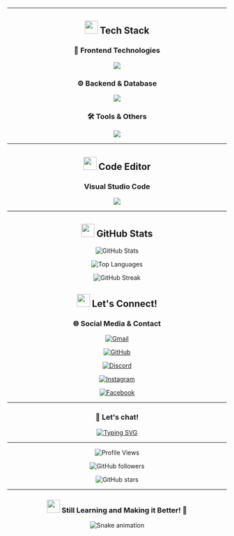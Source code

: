 <div align="center">



---

## <img src="https://media2.giphy.com/media/QssGEmpkyEOhBCb7e1/giphy.gif?cid=ecf05e47a0n3gi1bfqntqmeb8ymcjz5z8m3w1oqtpldsx8yx&rid=giphy.gif" width="30"> Tech Stack

<div align="center">

### 🎨 **Frontend Technologies**
<p align="center">
  <img src="https://skillicons.dev/icons?i=react,html,css,js,vite" />
</p>

### ⚙️ **Backend & Database**
<p align="center">
  <img src="https://skillicons.dev/icons?i=nodejs,php,python,express,mongodb,mysql" />
</p>

### 🛠️ **Tools & Others**
<p align="center">
  <img src="https://skillicons.dev/icons?i=git,discordjs,vscode" />
</p>

</div>

---

## <img src="https://media.giphy.com/media/1GEATImIxEXVR79Dhk/giphy.gif" width="30"> Code Editor

<div align="center">

### Visual Studio Code
<p align="center">
   <img src="https://skillicons.dev/icons?i=vscode" />
</p>

</div>

---

## <img src="https://media.giphy.com/media/iIqmM5tTjmpOB9mpbn/giphy.gif" width="30"> GitHub Stats

<div align="center">

![GitHub Stats](https://github-readme-stats.vercel.app/api?username=Aokibrii&show_icons=true&theme=tokyonight&hide_border=true&count_private=true&bg_color=0D1117&title_color=00D4FF&text_color=FFFFFF&icon_color=00D4FF)

![Top Languages](https://github-readme-stats.vercel.app/api/top-langs/?username=Aokibrii&layout=compact&theme=tokyonight&hide_border=true&bg_color=0D1117&title_color=00D4FF&text_color=FFFFFF)

![GitHub Streak](https://github-readme-streak-stats.herokuapp.com/?user=Aokibrii&theme=tokyonight&hide_border=true&background=0D1117&stroke=00D4FF&ring=00D4FF&fire=00D4FF&currStreakNum=00D4FF&sideNums=00D4FF&currStreakLabel=00D4FF&sideLabels=00D4FF&dates=FFFFFF)

</div>


## <img src="https://media.giphy.com/media/LnQjpWaON8nhr21vNW/giphy.gif" width="30"> Let's Connect!

<div align="center">

### 🌐 **Social Media & Contact**

[![Gmail](https://img.shields.io/badge/Gmail-bryanpalay119@gmail.com-D14836?style=for-the-badge&logo=gmail&logoColor=white)](mailto:bryanpalay119@gmail.com)

[![GitHub](https://img.shields.io/badge/GitHub-Aokibrii-181717?style=for-the-badge&logo=github&logoColor=white)](https://github.com/Aokibrii)

[![Discord](https://img.shields.io/badge/Discord-Server-5865F2?style=for-the-badge&logo=discord&logoColor=white)](https://discord.gg/YjJFt7dUWJ)

[![Instagram](https://img.shields.io/badge/Instagram-Aokinyccc-E4405F?style=for-the-badge&logo=instagram&logoColor=white)](https://instagram.com/aokinyccc)

[![Facebook](https://img.shields.io/badge/Facebook-Bryan%20Palay-1877F2?style=for-the-badge&logo=facebook&logoColor=white)](https://facebook.com/bryan.palay)

</div>

---

<div align="center">

### 💬 **Let's chat!**

[![Typing SVG](https://readme-typing-svg.herokuapp.com?font=Fira+Code&size=20&duration=3000&pause=1000&color=07119C&center=true&vCenter=true&width=500&lines=Always+open+to+collaboration!;Let's+build+something+amazing!;Feel+free+to+reach+out!%F0%9F%98%8A)](https://git.io/typing-svg)

</div>

---

<div align="center">

![Profile Views](https://komarev.com/ghpvc/?username=Aokibrii&color=00D4FF&style=for-the-badge&label=Profile+Views)

![GitHub followers](https://img.shields.io/github/followers/Aokibrii?color=00D4FF&style=for-the-badge&label=Followers)

![GitHub stars](https://img.shields.io/github/stars/Aokibrii?color=00D4FF&style=for-the-badge&label=Stars)

</div>

---

<div align="center">

### <img src="https://media.giphy.com/media/WUlplcMpOCEmTGBtBW/giphy.gif" width="30"> **Still Learning and Making it Better!** 💪

![Snake animation](https://github.com/Aokibrii/Aokibrii/blob/output/github-contribution-grid-snake.svg)

</div>
